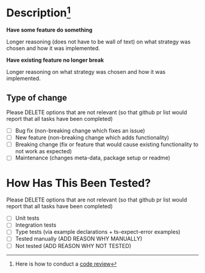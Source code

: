 # Description[^1]

**Have some feature do something**

Longer reasoning (does not have to be wall of text) on what strategy was chosen and how it was implemented.

**Have existing feature no longer break**

Longer reasoning on what strategy was chosen and how it was implemented.

## Type of change

Please DELETE options that are not relevant (so that github pr list would report that all tasks have been completed)

- [ ] Bug fix (non-breaking change which fixes an issue)
- [ ] New feature (non-breaking change which adds functionality)
- [ ] Breaking change (fix or feature that would cause existing functionality to not work as expected)
- [ ] Maintenance (changes meta-data, package setup or readme)

# How Has This Been Tested?

Please DELETE options that are not relevant (so that github pr list would report that all tasks have been completed)

- [ ] Unit tests
- [ ] Integration tests
- [ ] Type tests (via example declarations + ts-expect-error examples)
- [ ] Tested manually (ADD REASON WHY MANUALLY)
- [ ] Not tested (ADD REASON WHY NOT TESTED)

[^1]: Here is how to conduct a [code review](https://katanaos.atlassian.net/wiki/spaces/EN/pages/82116626/How+to+conduct+Code+Review)
